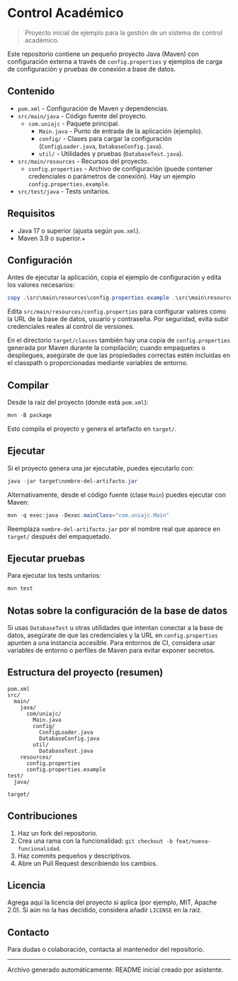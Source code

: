# Control Académico

> Proyecto inicial de ejemplo para la gestión de un sistema de control académico.

Este repositorio contiene un pequeño proyecto Java (Maven) con configuración externa a través de `config.properties` y ejemplos de carga de configuración y pruebas de conexión a base de datos.

## Contenido

- `pom.xml` - Configuración de Maven y dependencias.
- `src/main/java` - Código fuente del proyecto.
  - `com.uniajc` - Paquete principal.
    - `Main.java` - Punto de entrada de la aplicación (ejemplo).
    - `config/` - Clases para cargar la configuración (`ConfigLoader.java`, `DatabaseConfig.java`).
    - `util/` - Utilidades y pruebas (`DatabaseTest.java`).
- `src/main/resources` - Recursos del proyecto.
  - `config.properties` - Archivo de configuración (puede contener credenciales o parámetros de conexión). Hay un ejemplo `config.properties.example`.
- `src/test/java` - Tests unitarios.

## Requisitos

- Java 17 o superior (ajusta según `pom.xml`).
- Maven 3.9 o superior.+

## Configuración

Antes de ejecutar la aplicación, copia el ejemplo de configuración y edita los valores necesarios:

```powershell
copy .\src\main\resources\config.properties.example .\src\main\resources\config.properties
```

Edita `src/main/resources/config.properties` para configurar valores como la URL de la base de datos, usuario y contraseña. Por seguridad, evita subir credenciales reales al control de versiones.

En el directorio `target/classes` también hay una copia de `config.properties` generada por Maven durante la compilación; cuando empaquetes o despliegues, asegúrate de que las propiedades correctas estén incluidas en el classpath o proporcionadas mediante variables de entorno.

## Compilar

Desde la raíz del proyecto (donde está `pom.xml`):

```powershell
mvn -B package
```

Esto compila el proyecto y genera el artefacto en `target/`.

## Ejecutar

Si el proyecto genera una jar ejecutable, puedes ejecutarlo con:

```powershell
java -jar target\nombre-del-artifacto.jar
```

Alternativamente, desde el código fuente (clase `Main`) puedes ejecutar con Maven:

```powershell
mvn -q exec:java -Dexec.mainClass="com.uniajc.Main"
```

Reemplaza `nombre-del-artifacto.jar` por el nombre real que aparece en `target/` después del empaquetado.

## Ejecutar pruebas

Para ejecutar los tests unitarios:

```powershell
mvn test
```

## Notas sobre la configuración de la base de datos

Si usas `DatabaseTest` u otras utilidades que intentan conectar a la base de datos, asegúrate de que las credenciales y la URL en `config.properties` apunten a una instancia accesible. Para entornos de CI, considera usar variables de entorno o perfiles de Maven para evitar exponer secretos.

## Estructura del proyecto (resumen)

```
pom.xml
src/
  main/
    java/
      com/uniajc/
        Main.java
        config/
          ConfigLoader.java
          DatabaseConfig.java
        util/
          DatabaseTest.java
    resources/
      config.properties
      config.properties.example
test/
  java/

target/
```

## Contribuciones

1. Haz un fork del repositorio.
2. Crea una rama con la funcionalidad: `git checkout -b feat/nueva-funcionalidad`.
3. Haz commits pequeños y descriptivos.
4. Abre un Pull Request describiendo los cambios.

## Licencia

Agrega aquí la licencia del proyecto si aplica (por ejemplo, MIT, Apache 2.0). Si aún no la has decidido, considera añadir `LICENSE` en la raíz.

## Contacto

Para dudas o colaboración, contacta al mantenedor del repositorio.

---

Archivo generado automáticamente: README inicial creado por asistente.
